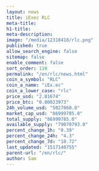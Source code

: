 ```yaml
---
layout: news
title: iExec RLC
meta-title: 
h1-title: 
meta-description: 
image: "/media/12318418/rlc.png"
published: true
allow_search_engine: false
sitemap: false
enable_comment: false
sort_order: 110
permalink: "/en/rlc/news.html"
coin_a_symbol: "RLC"
coin_a_name: "iEx.ec"
coin_a_lower_case: "rlc"
price_usd: "2.81674"
price_btc: "0.00023973"
24h_volume_usd: "5027060.0"
market_cap_usd: "86999785.0"
total_supply: "86999785.0"
available_supply: "79070793.0"
percent_change_1h: "0.39"
percent_change_24h: "4.3"
percent_change_7d: "10.72"
last_updated: "1517140755"
parent-url: "/en/rlc/"
author: Sam
---
```


